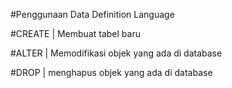 #Penggunaan Data Definition Language

#CREATE | Membuat tabel baru

#ALTER | Memodifikasi objek yang ada di database

#DROP | menghapus objek yang ada di database